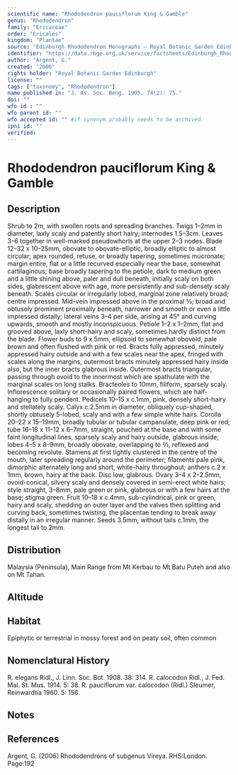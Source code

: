```yaml
---
scientific name: "Rhododendron pauciflorum King & Gamble"
genus: "Rhododendron"
family: "Ericaceae"
order: "Ericales"
kingdom: "Plantae"
source: "Edinburgh Rhododendron Monographs – Royal Botanic Garden Edinburgh"
identifier: "https://data.rbge.org.uk/service/factsheets/Edinburgh_Rhododendron_Monographs.xhtml"
author: "Argent, G."
created: "2006"
rights holder: "Royal Botanic Garden Edinburgh"
license: ""
tags: ["taxonomy", "Rhododendron"]
name published in: "J. As. Soc. Beng. 1905. 74(2): 75."
doi: ""
wfo id : ""
wfo parent id: ""
wfo accepted id: "" #if synonym probably needs to be archived.                      
ipni id: ""
verified:
---
```


                       

# Rhododendron pauciflorum King & Gamble

## Description
Shrub to 2m, with swollen roots and spreading branches. Twigs 1–2mm in diameter, laxly scaly and patently short hairy; internodes 1.5–3cm. Leaves 3–6 together in well-marked pseudowhorls at the upper 2–3 nodes. Blade 12–32 x 10–25mm, obovate to obovate-elliptic, broadly elliptic to almost circular; apex rounded, retuse, or broadly tapering, sometimes mucronate; margin entire, flat or a little recurved especially near the base, somewhat cartilaginous; base broadly tapering to the petiole, dark to medium green and a little shining above, paler and dull beneath, initially scaly on both sides, glabrescent above with age, more persistently and sub-densely scaly beneath. Scales circular or irregularly lobed, marginal zone relatively broad; centre impressed. Mid-vein impressed above in the proximal 2⁄3; broad and obtusely prominent proximally beneath, narrower and smooth or even a little impressed distally; lateral veins 3–4 per side, arising at 45° and curving upwards, smooth and mostly inconspicuous. Petiole 1–2 x 1–2mm, flat and grooved above, laxly short-hairy and scaly, sometimes hardly distinct from the blade. Flower buds to 9 x 5mm, ellipsoid to somewhat obovoid, pale brown and often flushed with pink or red. Bracts fully appressed, minutely appressed hairy outside and with a few scales near the apex, fringed with scales along the margins, outermost bracts minutely appressed hairy inside also, but the inner bracts glabrous inside. Outermost bracts triangular, passing through ovoid to the innermost which are spathulate with the marginal scales on long stalks. Bracteoles to 10mm, filiform, sparsely scaly. Inflorescence solitary or occasionally paired flowers, which are half-hanging to fully pendent. Pedicels 10–15 x c.1mm, pink, densely short-hairy and stellately scaly. Calyx c.2.5mm in diameter, obliquely cup-shaped, shortly obtusely 5-lobed, scaly and with a few simple white hairs. Corolla 20–22 x 15–19mm, broadly tubular or tubular campanulate, deep pink or red; tube 16–18 x 11–12 x 6–7mm, straight, pouched at the base and with some faint longitudinal lines, sparsely scaly and hairy outside, glabrous inside; lobes 4–5 x 8–9mm, broadly obovate, overlapping to 2⁄3, reflexed and becoming revolute. Stamens at first tightly clustered in the centre of the mouth, later spreading regularly around the perimeter; filaments pale pink, dimorphic alternately long and short, white-hairy throughout; anthers c.2 x 1mm, brown, hairy at the back. Disc low, glabrous. Ovary 3–4 x 2–2.5mm, ovoid-conical, silvery scaly and densely covered in semi-erect white hairs; style straight, 3–8mm, pale green or pink, glabrous or with a few hairs at the base; stigma green. Fruit 10–18 x c.4mm, sub-cylindrical, pink or green, hairy and scaly, shedding an outer layer and the valves then splitting and curving back, sometimes twisting, the placentae tending to break away distally in an irregular manner. Seeds 3.5mm, without tails c.1mm, the longest tail to 2mm.

## Distribution
Malaysia (Peninsula), Main Range from Mt Kerbau to Mt Batu Puteh and also on Mt Tahan.

## Altitude


## Habitat
Epiphytic or terrestrial in mossy forest and on peaty soil, often common

## Nomenclatural History
R. elegans Ridl., J. Linn. Soc. Bot. 1908. 38: 314. R. calocodon Ridl., J. Fed. Mal. St. Mus. 1914. 5: 38. R. pauciflorum var. calocodon (Ridl.) Sleumer, Reinwardtia 1960. 5: 156.
                       
## Notes


## References

Argent, G. (2006) Rhododendrons of subgenus Vireya. RHS:London. Page:192
